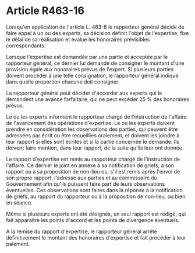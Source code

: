 # Article R463-16

Lorsqu'en application de l'article L. 463-8 le rapporteur général décide de faire appel à un ou des experts, sa décision définit l'objet de l'expertise, fixe le délai de sa réalisation et évalue les honoraires prévisibles correspondants.

Lorsque l'expertise est demandée par une partie et acceptée par le rapporteur général, ce dernier lui demande de consigner le montant d'une provision égale aux honoraires prévus de l'expert. Si plusieurs parties doivent procéder à une telle consignation, le rapporteur général indique dans quelle proportion chacune doit consigner.

Le rapporteur général peut décider d'accorder aux experts qui le demandent une avance forfaitaire, qui ne peut excéder 25 % des honoraires prévus.

Le ou les experts informent le rapporteur chargé de l'instruction de l'affaire de l'avancement des opérations d'expertise. Le ou les experts doivent prendre en considération les observations des parties, qui peuvent être adressées par écrit ou être recueillies oralement, et doivent les joindre à leur rapport si elles sont écrites et si la partie concernée le demande. Ils doivent faire mention, dans leur rapport, de la suite qu'ils leur ont donnée.

Le rapport d'expertise est remis au rapporteur chargé de l'instruction de l'affaire. Ce dernier le joint en annexe à sa notification de griefs, à son rapport ou à sa proposition de non-lieu ou, s'il est remis après l'envoi de son propre rapport, l'adresse aux parties et au commissaire du Gouvernement afin qu'ils puissent faire part de leurs observations éventuelles. Ces observations sont faites dans la réponse à la notification de griefs, au rapport du rapporteur ou à la proposition de non-lieu, ou bien en séance.

Même si plusieurs experts ont été désignés, un seul rapport est rédigé, qui fait apparaître les points d'accord et les points de divergence éventuels.

A la remise du rapport d'expertise, le rapporteur général arrête définitivement le montant des honoraires d'expertise et fait procéder à leur paiement.
